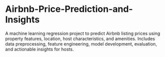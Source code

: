# Airbnb-Price-Prediction-and-Insights
A machine learning regression project to predict Airbnb listing prices using property features, location, host characteristics, and amenities. Includes data preprocessing, feature engineering, model development, evaluation, and actionable insights for hosts.
